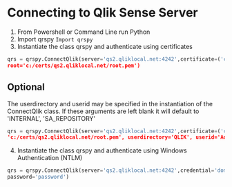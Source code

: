 # Connecting to Qlik Sense Server

1. From Powershell or Command Line run Python
2. Import qrspy
```Import qrspy```
3. Instantiate the class qrspy and authenticate using certificates
```python
qrs = qrspy.ConnectQlik(server='qs2.qliklocal.net:4242',certificate=('c:/certs/qs2.qliklocal.net/client.pem',root=c:/certs/qs2.qliklocal.net/client_key.pem'),
root='c:/certs/qs2.qliklocal.net/root.pem')
```

## Optional
The userdirectory and userid may be specified in the instantiation of the ConnectQlik class.  If these arguments are left blank it will default to 'INTERNAL', 'SA_REPOSITORY'

```python
qrs = qrspy.ConnectQlik(server='qs2.qliklocal.net:4242',certificate=('c:/certs/qs2.qliklocal.net/client.pem',root=c:/certs/qs2.qliklocal.net/client_key.pem'),
'c:/certs/qs2.qliklocal.net/root.pem', userdirectory='QLIK', userid='Administrator')
```
4. Instantiate the class qrspy and authenticate using Windows Authentication (NTLM)
```python
qrs = qrspy.ConnectQlik(server='qs2.qliklocal.net:4242',credential='domain\\userid',
password='password')
```


